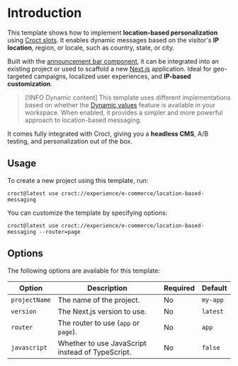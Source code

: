# Introduction

This template shows how to implement **location-based personalization** using [Croct slots](https://docs.croct.com/explanation/slot). 
It enables dynamic messages based on the visitor's **IP location**, region, or locale, such as country, state, or city.

Built with the [announcement bar component](https://croct.com/templates/interface/component/announcement-bar), 
it can be integrated into an existing project or used to scaffold a new [Next.js](https://nextjs.org/?utm_source=croct) application. 
Ideal for geo-targeted campaigns, localized user experiences, and **IP-based customization**.

> [!INFO Dynamic content]
> This template uses different implementations based on whether the 
> [Dynamic values](https://docs.croct.com/reference/content/definition/introduction#dynamic-values) feature is 
> available in your workspace. When enabled, it provides a simpler and more powerful approach to location-based messaging.

It comes fully integrated with Croct, giving you a **headless CMS**, A/B testing, and personalization out of the box.

## Usage

To create a new project using this template, run:

```js-pm
croct@latest use croct://experience/e-commerce/location-based-messaging
```

You can customize the template by specifying options:

```js-pm
croct@latest use croct://experience/e-commerce/location-based-messaging --router=page
```

## Options

The following options are available for this template:

| Option        | Description                                      | Required | Default  |
|---------------|--------------------------------------------------|----------|----------|
| `projectName` | The name of the project.                         | No       | `my-app` |
| `version`     | The Next.js version to use.                      | No       | `latest` |
| `router`      | The router to use (`app` or `page`).             | No       | `app`    |
| `javascript`  | Whether to use JavaScript instead of TypeScript. | No       | `false`  |
